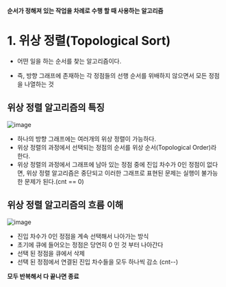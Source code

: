 **순서가 정해져 있는 작업을 차례로 수행 할 때 사용하는 알고리즘**

# 1. 위상 정렬(Topological Sort)

* 어떤 일을 하는 순서를 찾는 알고리즘이다.

* 즉, 방향 그래프에 존재하는 각 정점들의 선행 순서를 위배하지 않으면서 모든 정점을 나열하는 것

## 위상 정렬 알고리즘의 특징

![image](https://user-images.githubusercontent.com/87481266/147404772-9ec2729e-8a77-4f4f-a9af-e8da7a67440c.png)

* 하나의 방향 그래프에는 여러개의 위상 정렬이 가능하다.
* 위상 정렬의 과정에서 선택되는 정점의 순서를 위상 순서(Topological Order)라 한다.
* 위상 정렬의 과정에서 그래프에 남아 있는 정점 중에 진입 차수가 0인 정점이 없다면, 위상 정렬 알고리즘은 중단되고 이러한 그래프로 표현된 문제는 실행이 불가능한 문제가 된다.(cnt == 0)

## 위상 정렬 알고리즘의 흐름 이해

![image](https://user-images.githubusercontent.com/87481266/147404790-e5797766-e3fd-4832-b7dc-680ffb2fdb73.png)

* 진입 차수가 0인 정점을 계속 선택해서 나아가는 방식
* 초기에 큐에 들어오는 정점은 당연히 0 인 것 부터 나아간다
* 선택 된 정점을 큐에서 삭제
* 선택 된 정점에서 연결된 진입 차수들을 모두 하나씩 감소 (cnt--)

**모두 반복해서 다 끝나면 종료**

